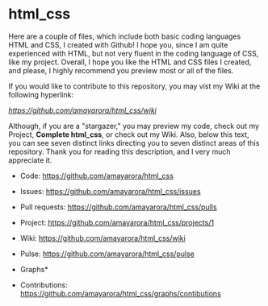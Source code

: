 # html_css

Here are a couple of files, which include both basic coding languages HTML and CSS, I created with Github! I hope you, since I am quite experienced with HTML, but not very fluent in the coding language of CSS, like my project. Overall, I hope you like the HTML and CSS files I created, and please, I highly recommend you preview most or all of the files.

If you would like to contribute to this repository, you may vist my Wiki at the following hyperlink:

*https://github.com/amayarora/html_css/wiki*

Although, if you are a "stargazer," you may preview my code, check out my Project, **Complete html_css**, or check out my Wiki. Also, below this text, you can see seven distinct links directing you to seven distinct areas of this repository. Thank you for reading this description, and I very much appreciate it.

* Code: https://github.com/amayarora/html_css

* Issues: https://github.com/amayarora/html_css/issues

* Pull requests: https://github.com/amayarora/html_css/pulls

* Project: https://github.com/amayarora/html_css/projects/1

* Wiki: https://github.com/amayarora/html_css/wiki

* Pulse: https://github.com/amayarora/html_css/pulse

* Graphs*
- Contributions: https://github.com/amayarora/html_css/graphs/contibutions 
